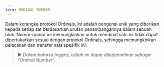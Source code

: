 ```yaml
---
term: ORDINAL NUMBER
---
```


Dalam kerangka protokol Ordinals, ini adalah pengenal unik yang diberikan kepada setiap sat berdasarkan urutan penambangannya dalam sebuah blok. Nomor-nomor ini memungkinkan untuk membuat sats ini tidak dapat dipertukarkan sesuai dengan protokol Ordinals, sehingga memungkinkan pelacakan dan transfer sats spesifik ini.

> ► *Dalam bahasa Inggris, istilah ini dapat diterjemahkan sebagai "Ordinal Number".*